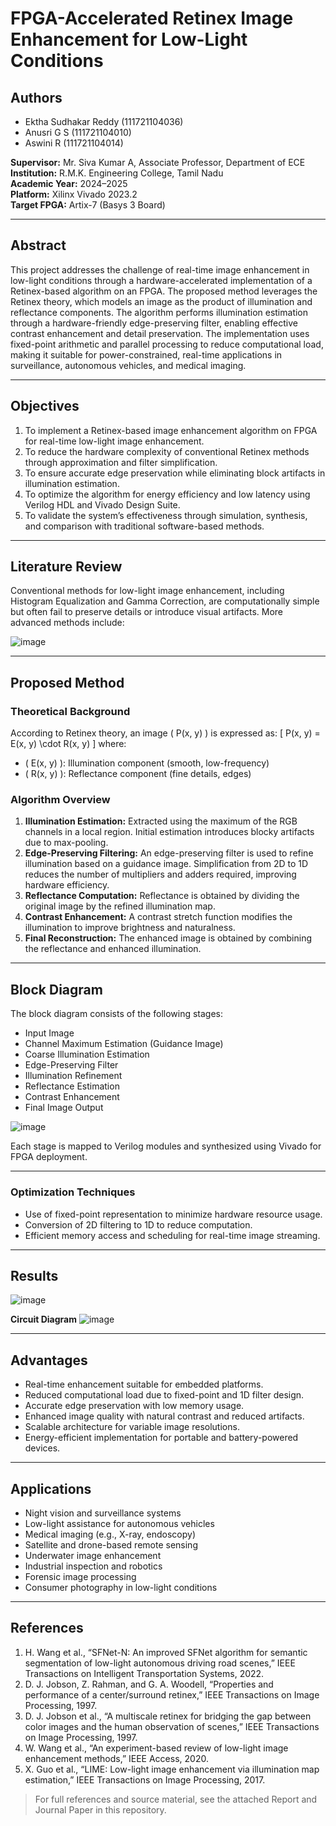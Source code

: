 # FPGA-Accelerated Retinex Image Enhancement for Low-Light Conditions

## Authors
- Ektha Sudhakar Reddy (111721104036)  
- Anusri G S (111721104010)  
- Aswini R (111721104014)  

**Supervisor:** Mr. Siva Kumar A, Associate Professor, Department of ECE  
**Institution:** R.M.K. Engineering College, Tamil Nadu  
**Academic Year:** 2024–2025  
**Platform:** Xilinx Vivado 2023.2  
**Target FPGA:** Artix-7 (Basys 3 Board)

---

## Abstract

This project addresses the challenge of real-time image enhancement in low-light conditions through a hardware-accelerated implementation of a Retinex-based algorithm on an FPGA. The proposed method leverages the Retinex theory, which models an image as the product of illumination and reflectance components. The algorithm performs illumination estimation through a hardware-friendly edge-preserving filter, enabling effective contrast enhancement and detail preservation. The implementation uses fixed-point arithmetic and parallel processing to reduce computational load, making it suitable for power-constrained, real-time applications in surveillance, autonomous vehicles, and medical imaging.

---

## Objectives

1. To implement a Retinex-based image enhancement algorithm on FPGA for real-time low-light image enhancement.
2. To reduce the hardware complexity of conventional Retinex methods through approximation and filter simplification.
3. To ensure accurate edge preservation while eliminating block artifacts in illumination estimation.
4. To optimize the algorithm for energy efficiency and low latency using Verilog HDL and Vivado Design Suite.
5. To validate the system’s effectiveness through simulation, synthesis, and comparison with traditional software-based methods.

---

## Literature Review

Conventional methods for low-light image enhancement, including Histogram Equalization and Gamma Correction, are computationally simple but often fail to preserve details or introduce visual artifacts. More advanced methods include:

![image](https://github.com/user-attachments/assets/380f4472-3a92-4f2a-adc0-929572b0ac5c)

---

## Proposed Method

### Theoretical Background

According to Retinex theory, an image \( P(x, y) \) is expressed as:
\[ P(x, y) = E(x, y) \cdot R(x, y) \]
where:
- \( E(x, y) \): Illumination component (smooth, low-frequency)
- \( R(x, y) \): Reflectance component (fine details, edges)

### Algorithm Overview

1. **Illumination Estimation:** Extracted using the maximum of the RGB channels in a local region. Initial estimation introduces blocky artifacts due to max-pooling.
2. **Edge-Preserving Filtering:** An edge-preserving filter is used to refine illumination based on a guidance image. Simplification from 2D to 1D reduces the number of multipliers and adders required, improving hardware efficiency.
3. **Reflectance Computation:** Reflectance is obtained by dividing the original image by the refined illumination map.
4. **Contrast Enhancement:** A contrast stretch function modifies the illumination to improve brightness and naturalness.
5. **Final Reconstruction:** The enhanced image is obtained by combining the reflectance and enhanced illumination.


---

## Block Diagram

The block diagram consists of the following stages:

- Input Image
- Channel Maximum Estimation (Guidance Image)
- Coarse Illumination Estimation
- Edge-Preserving Filter
- Illumination Refinement
- Reflectance Estimation
- Contrast Enhancement
- Final Image Output

![image](https://github.com/user-attachments/assets/b3c02e72-be09-441b-b1f6-b23eb3320f0a)


Each stage is mapped to Verilog modules and synthesized using Vivado for FPGA deployment.

---

### Optimization Techniques

- Use of fixed-point representation to minimize hardware resource usage.
- Conversion of 2D filtering to 1D to reduce computation.
- Efficient memory access and scheduling for real-time image streaming.

---

## Results
![image](https://github.com/user-attachments/assets/354e39ca-1aea-419b-b594-e80a3d16764a)

**Circuit Diagram**
![image](https://github.com/user-attachments/assets/0f07ff1a-4c3b-4439-9b14-8c74b17b17bb)

---

## Advantages

- Real-time enhancement suitable for embedded platforms.
- Reduced computational load due to fixed-point and 1D filter design.
- Accurate edge preservation with low memory usage.
- Enhanced image quality with natural contrast and reduced artifacts.
- Scalable architecture for variable image resolutions.
- Energy-efficient implementation for portable and battery-powered devices.

---

## Applications

- Night vision and surveillance systems
- Low-light assistance for autonomous vehicles
- Medical imaging (e.g., X-ray, endoscopy)
- Satellite and drone-based remote sensing
- Underwater image enhancement
- Industrial inspection and robotics
- Forensic image processing
- Consumer photography in low-light conditions

---

## References

1. H. Wang et al., “SFNet-N: An improved SFNet algorithm for semantic segmentation of low-light autonomous driving road scenes,” IEEE Transactions on Intelligent Transportation Systems, 2022.
2. D. J. Jobson, Z. Rahman, and G. A. Woodell, “Properties and performance of a center/surround retinex,” IEEE Transactions on Image Processing, 1997.
3. D. J. Jobson et al., “A multiscale retinex for bridging the gap between color images and the human observation of scenes,” IEEE Transactions on Image Processing, 1997.
4. W. Wang et al., “An experiment-based review of low-light image enhancement methods,” IEEE Access, 2020.
5. X. Guo et al., “LIME: Low-light image enhancement via illumination map estimation,” IEEE Transactions on Image Processing, 2017.

> For full references and source material, see the attached Report and Journal Paper in this repository.

